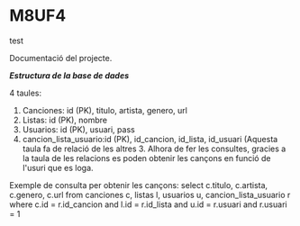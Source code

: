 # M8UF4
test

Documentació del projecte.

*****Estructura de la base de dades*****

4 taules:
1. Canciones: id (PK), titulo, artista, genero, url
2. Listas: id (PK), nombre
3. Usuarios: id (PK), usuari, pass
4. cancion_lista_usuario:id (PK), id_cancion, id_lista, id_usuari (Aquesta taula fa de relació de les altres 3.
Alhora de fer les consultes, gracies a la taula de les relacions es poden obtenir les cançons en funció de l'usuri que es loga.

Exemple de consulta per obtenir les cançons:
 select c.titulo, c.artista, c.genero, c.url from canciones c, listas l, usuarios u, cancion_lista_usuario r where c.id = r.id_cancion and l.id = r.id_lista and u.id = r.usuari and r.usuari = 1

